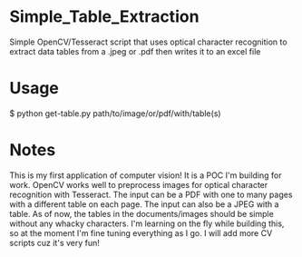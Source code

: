 # Simple_Table_Extraction
Simple OpenCV/Tesseract script that uses optical character recognition to extract data tables from a .jpeg or .pdf then writes it to an excel file

# Usage
$ python get-table.py path/to/image/or/pdf/with/table(s)

# Notes
This is my first application of computer vision! It is a POC I'm building for work.
OpenCV works well to preprocess images for optical character recognition with Tesseract.
The input can be a PDF with one to many pages with a different table on each page. The input can also be a JPEG with a table. As of now, the tables in the documents/images should be simple without any whacky characters.
I'm learning on the fly while building this, so at the moment I'm fine tuning everything as I go.
I will add more CV scripts cuz it's very fun!
